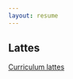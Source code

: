 ```yaml
---
layout: resume
---
```

## Lattes

<a href="http://lattes.cnpq.br/1664564388726543">Curriculum lattes</a>
